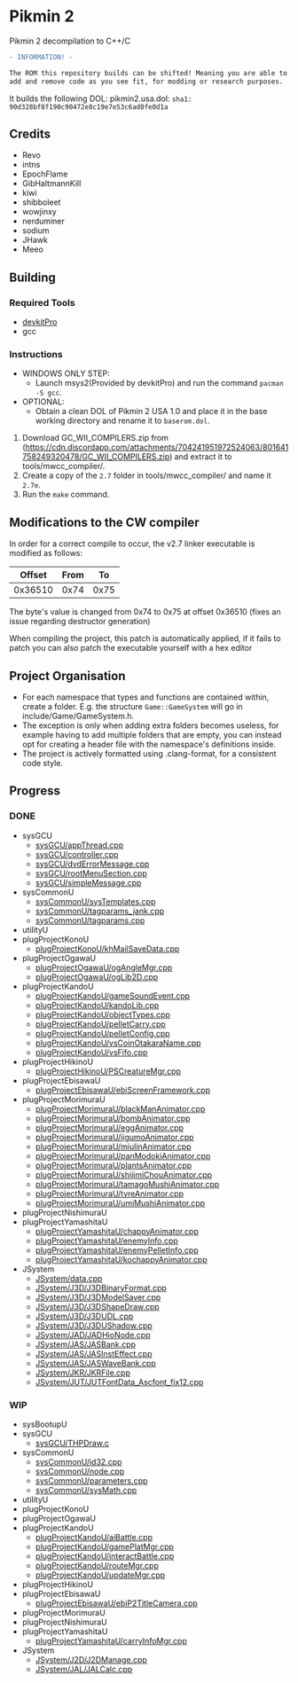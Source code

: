 # Pikmin 2
Pikmin 2 decompilation to C++/C

```diff
- INFORMATION! -

The ROM this repository builds can be shifted! Meaning you are able to now
add and remove code as you see fit, for modding or research purposes.
```

It builds the following DOL:
pikmin2.usa.dol: `sha1: 90d328bf8f190c90472e8c19e7e53c6ad0fe0d1a`

## Credits
- Revo
- intns
- EpochFlame
- GibHaltmannKill
- kiwi
- shibboleet
- wowjinxy
- nerduminer
- sodium
- JHawk
- Meeo

## Building

### Required Tools
* [devkitPro](https://devkitpro.org/wiki/Getting_Started)
* gcc

### Instructions

* WINDOWS ONLY STEP:
	- Launch msys2(Provided by devkitPro) and run the command `pacman -S gcc`.
* OPTIONAL:
	- Obtain a clean DOL of Pikmin 2 USA 1.0 and place it in the base working directory and rename it to `baserom.dol`.
	
1. Download GC_WII_COMPILERS.zip from (https://cdn.discordapp.com/attachments/704241951972524063/801641758249320478/GC_WII_COMPILERS.zip) and extract it to tools/mwcc_compiler/.
2. Create a copy of the `2.7` folder in tools/mwcc_compiler/ and name it `2.7e`.
3. Run the `make` command.

## Modifications to the CW compiler
In order for a correct compile to occur, the v2.7 linker executable is modified as follows:

| Offset | From | To |
| :---: | :---: | :---: |
| 0x36510 | 0x74 | 0x75 |

The byte's value is changed from 0x74 to 0x75 at offset 0x36510 (fixes an issue regarding destructor generation)

When compiling the project, this patch is automatically applied, if it fails to patch you can also patch the executable yourself with a hex editor

## Project Organisation
- For each namespace that types and functions are contained within, create a folder. E.g. the structure `Game::GameSystem` will go in include/Game/GameSystem.h.
- The exception is only when adding extra folders becomes useless, for example having to add multiple folders that are empty, you can instead opt for creating a header file with the namespace's definitions inside.
- The project is actively formatted using .clang-format, for a consistent code style.

## Progress
### DONE
- sysGCU
	- <a href="https://github.com/io55/pikmin2/tree/main/src/sysGCU/appThread.cpp">sysGCU/appThread.cpp</a>
	- <a href="https://github.com/io55/pikmin2/tree/main/src/sysGCU/controller.cpp">sysGCU/controller.cpp</a>
	- <a href="https://github.com/io55/pikmin2/tree/main/src/sysGCU/dvdErrorMessage.cpp">sysGCU/dvdErrorMessage.cpp</a>
	- <a href="https://github.com/io55/pikmin2/tree/main/src/sysGCU/rootMenuSection.cpp">sysGCU/rootMenuSection.cpp</a>
	- <a href="https://github.com/io55/pikmin2/tree/main/src/sysGCU/simpleMessage.cpp">sysGCU/simpleMessage.cpp</a>
- sysCommonU
	- <a href="https://github.com/io55/pikmin2/tree/main/src/sysCommonU/sysTemplates.cpp">sysCommonU/sysTemplates.cpp</a>
	- <a href="https://github.com/io55/pikmin2/tree/main/src/sysCommonU/tagparams_jank.cpp">sysCommonU/tagparams_jank.cpp</a>
	- <a href="https://github.com/io55/pikmin2/tree/main/src/sysCommonU/tagparams.cpp">sysCommonU/tagparams.cpp</a>
- utilityU
- plugProjectKonoU
	- <a href="https://github.com/io55/pikmin2/tree/main/src/plugProjectKonoU/khMailSaveData.cpp">plugProjectKonoU/khMailSaveData.cpp</a>
- plugProjectOgawaU
	- <a href="https://github.com/io55/pikmin2/tree/main/src/plugProjectOgawaU/ogAngleMgr.cpp">plugProjectOgawaU/ogAngleMgr.cpp</a>
	- <a href="https://github.com/io55/pikmin2/tree/main/src/plugProjectOgawaU/ogLib2D.cpp">plugProjectOgawaU/ogLib2D.cpp</a>
- plugProjectKandoU
	- <a href="https://github.com/io55/pikmin2/tree/main/src/plugProjectKandoU/gameSoundEvent.cpp">plugProjectKandoU/gameSoundEvent.cpp</a>
	- <a href="https://github.com/io55/pikmin2/tree/main/src/plugProjectKandoU/kandoLib.cpp">plugProjectKandoU/kandoLib.cpp</a>
	- <a href="https://github.com/io55/pikmin2/tree/main/src/plugProjectKandoU/objectTypes.cpp">plugProjectKandoU/objectTypes.cpp</a>
	- <a href="https://github.com/io55/pikmin2/tree/main/src/plugProjectKandoU/pelletCarry.cpp">plugProjectKandoU/pelletCarry.cpp</a>
	- <a href="https://github.com/io55/pikmin2/tree/main/src/plugProjectKandoU/pelletConfig.cpp">plugProjectKandoU/pelletConfig.cpp</a>
	- <a href="https://github.com/io55/pikmin2/tree/main/src/plugProjectKandoU/vsCoinOtakaraName.cpp">plugProjectKandoU/vsCoinOtakaraName.cpp</a>
	- <a href="https://github.com/io55/pikmin2/tree/main/src/plugProjectKandoU/vsFifo.cpp">plugProjectKandoU/vsFifo.cpp</a>
- plugProjectHikinoU
	- <a href="https://github.com/io55/pikmin2/tree/main/src/plugProjectHikinoU/PSCreatureMgr.cpp">plugProjectHikinoU/PSCreatureMgr.cpp</a>
- plugProjectEbisawaU
	- <a href="https://github.com/io55/pikmin2/tree/main/src/plugProjectEbisawaU/ebiScreenFramework.cpp">plugProjectEbisawaU/ebiScreenFramework.cpp</a>
- plugProjectMorimuraU
	- <a href="https://github.com/io55/pikmin2/tree/main/src/plugProjectMorimuraU/blackManAnimator.cpp">plugProjectMorimuraU/blackManAnimator.cpp</a>
	- <a href="https://github.com/io55/pikmin2/tree/main/src/plugProjectMorimuraU/bombAnimator.cpp">plugProjectMorimuraU/bombAnimator.cpp</a>
	- <a href="https://github.com/io55/pikmin2/tree/main/src/plugProjectMorimuraU/eggAnimator.cpp">plugProjectMorimuraU/eggAnimator.cpp</a>
	- <a href="https://github.com/io55/pikmin2/tree/main/src/plugProjectMorimuraU/jigumoAnimator.cpp">plugProjectMorimuraU/jigumoAnimator.cpp</a>
	- <a href="https://github.com/io55/pikmin2/tree/main/src/plugProjectMorimuraU/miulinAnimator.cpp">plugProjectMorimuraU/miulinAnimator.cpp</a>
	- <a href="https://github.com/io55/pikmin2/tree/main/src/plugProjectMorimuraU/panModokiAnimator.cpp">plugProjectMorimuraU/panModokiAnimator.cpp</a>
	- <a href="https://github.com/io55/pikmin2/tree/main/src/plugProjectMorimuraU/plantsAnimator.cpp">plugProjectMorimuraU/plantsAnimator.cpp</a>
	- <a href="https://github.com/io55/pikmin2/tree/main/src/plugProjectMorimuraU/shijimiChouAnimator.cpp">plugProjectMorimuraU/shijimiChouAnimator.cpp</a>
	- <a href="https://github.com/io55/pikmin2/tree/main/src/plugProjectMorimuraU/tamagoMushiAnimator.cpp">plugProjectMorimuraU/tamagoMushiAnimator.cpp</a>
	- <a href="https://github.com/io55/pikmin2/tree/main/src/plugProjectMorimuraU/tyreAnimator.cpp">plugProjectMorimuraU/tyreAnimator.cpp</a>
	- <a href="https://github.com/io55/pikmin2/tree/main/src/plugProjectMorimuraU/umiMushiAnimator.cpp">plugProjectMorimuraU/umiMushiAnimator.cpp</a>
- plugProjectNishimuraU
- plugProjectYamashitaU
	- <a href="https://github.com/io55/pikmin2/tree/main/src/plugProjectYamashitaU/chappyAnimator.cpp">plugProjectYamashitaU/chappyAnimator.cpp</a>
	- <a href="https://github.com/io55/pikmin2/tree/main/src/plugProjectYamashitaU/enemyInfo.cpp">plugProjectYamashitaU/enemyInfo.cpp</a>
	- <a href="https://github.com/io55/pikmin2/tree/main/src/plugProjectYamashitaU/enemyPelletInfo.cpp">plugProjectYamashitaU/enemyPelletInfo.cpp</a>
	- <a href="https://github.com/io55/pikmin2/tree/main/src/plugProjectYamashitaU/kochappyAnimator.cpp">plugProjectYamashitaU/kochappyAnimator.cpp</a>
- JSystem
	- <a href="https://github.com/io55/pikmin2/tree/main/src/JSystem/data.cpp">JSystem/data.cpp</a>
	- <a href="https://github.com/io55/pikmin2/tree/main/src/JSystem/J3D/J3DBinaryFormat.cpp">JSystem/J3D/J3DBinaryFormat.cpp</a>
	- <a href="https://github.com/io55/pikmin2/tree/main/src/JSystem/J3D/J3DModelSaver.cpp">JSystem/J3D/J3DModelSaver.cpp</a>
	- <a href="https://github.com/io55/pikmin2/tree/main/src/JSystem/J3D/J3DShapeDraw.cpp">JSystem/J3D/J3DShapeDraw.cpp</a>
	- <a href="https://github.com/io55/pikmin2/tree/main/src/JSystem/J3D/J3DUDL.cpp">JSystem/J3D/J3DUDL.cpp</a>
	- <a href="https://github.com/io55/pikmin2/tree/main/src/JSystem/J3D/J3DUShadow.cpp">JSystem/J3D/J3DUShadow.cpp</a>
	- <a href="https://github.com/io55/pikmin2/tree/main/src/JSystem/JAD/JADHioNode.cpp">JSystem/JAD/JADHioNode.cpp</a>
	- <a href="https://github.com/io55/pikmin2/tree/main/src/JSystem/JAS/JASBank.cpp">JSystem/JAS/JASBank.cpp</a>
	- <a href="https://github.com/io55/pikmin2/tree/main/src/JSystem/JAS/JASInstEffect.cpp">JSystem/JAS/JASInstEffect.cpp</a>
	- <a href="https://github.com/io55/pikmin2/tree/main/src/JSystem/JAS/JASWaveBank.cpp">JSystem/JAS/JASWaveBank.cpp</a>
	- <a href="https://github.com/io55/pikmin2/tree/main/src/JSystem/JKR/JKRFile.cpp">JSystem/JKR/JKRFile.cpp</a>
	- <a href="https://github.com/io55/pikmin2/tree/main/src/JSystem/JUT/JUTFontData_Ascfont_fix12.cpp">JSystem/JUT/JUTFontData_Ascfont_fix12.cpp</a>
### WIP
- sysBootupU
- sysGCU
	- <a href="https://github.com/io55/pikmin2/tree/main/src/sysGCU/THPDraw.c">sysGCU/THPDraw.c</a>
- sysCommonU
	- <a href="https://github.com/io55/pikmin2/tree/main/src/sysCommonU/id32.cpp">sysCommonU/id32.cpp</a>
	- <a href="https://github.com/io55/pikmin2/tree/main/src/sysCommonU/node.cpp">sysCommonU/node.cpp</a>
	- <a href="https://github.com/io55/pikmin2/tree/main/src/sysCommonU/parameters.cpp">sysCommonU/parameters.cpp</a>
	- <a href="https://github.com/io55/pikmin2/tree/main/src/sysCommonU/sysMath.cpp">sysCommonU/sysMath.cpp</a>
- utilityU
- plugProjectKonoU
- plugProjectOgawaU
- plugProjectKandoU
	- <a href="https://github.com/io55/pikmin2/tree/main/src/plugProjectKandoU/aiBattle.cpp">plugProjectKandoU/aiBattle.cpp</a>
	- <a href="https://github.com/io55/pikmin2/tree/main/src/plugProjectKandoU/gamePlatMgr.cpp">plugProjectKandoU/gamePlatMgr.cpp</a>
	- <a href="https://github.com/io55/pikmin2/tree/main/src/plugProjectKandoU/interactBattle.cpp">plugProjectKandoU/interactBattle.cpp</a>
	- <a href="https://github.com/io55/pikmin2/tree/main/src/plugProjectKandoU/routeMgr.cpp">plugProjectKandoU/routeMgr.cpp</a>
	- <a href="https://github.com/io55/pikmin2/tree/main/src/plugProjectKandoU/updateMgr.cpp">plugProjectKandoU/updateMgr.cpp</a>
- plugProjectHikinoU
- plugProjectEbisawaU
	- <a href="https://github.com/io55/pikmin2/tree/main/src/plugProjectEbisawaU/ebiP2TitleCamera.cpp">plugProjectEbisawaU/ebiP2TitleCamera.cpp</a>
- plugProjectMorimuraU
- plugProjectNishimuraU
- plugProjectYamashitaU
	- <a href="https://github.com/io55/pikmin2/tree/main/src/plugProjectYamashitaU/carryInfoMgr.cpp">plugProjectYamashitaU/carryInfoMgr.cpp</a>
- JSystem
	- <a href="https://github.com/io55/pikmin2/tree/main/src/JSystem/J2D/J2DManage.cpp">JSystem/J2D/J2DManage.cpp</a>
	- <a href="https://github.com/io55/pikmin2/tree/main/src/JSystem/JAL/JALCalc.cpp">JSystem/JAL/JALCalc.cpp</a>
